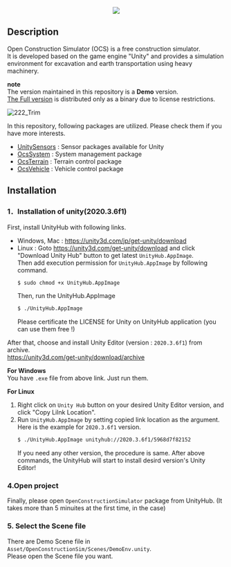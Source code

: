<p align="center">
  <img src="https://user-images.githubusercontent.com/26988372/133429919-b7c8d779-7036-488e-8b17-1340bd41ea3d.png" />
</p>

## Description
Open Construction Simulator (OCS) is a free construction simulator.  
It is developed based on the game engine "Unity" and provides a simulation environment for excavation and earth transportation using heavy machinery.

**note**  
The version maintained in this repository is a **Demo** version.  
[The Full version](https://github.com/qoopen0815/OpenConstructionSimulator/releases) is distributed only as a binary due to license restrictions.

![222_Trim](https://user-images.githubusercontent.com/26988372/133398942-6b8ef0e1-ac1b-4119-a4f6-ea16bbeaaa40.gif)

In this repository, following packages are utilized.
Please check them if you have more interests.

- [UnitySensors](https://github.com/Field-Robotics-Japan/UnitySensors) : Sensor packages available for Unity
- [OcsSystem](https://github.com/qoopen0815/OcsSystem) : System management package
- [OcsTerrain](https://github.com/qoopen0815/OcsTerrain) : Terrain control package
- [OcsVehicle](https://github.com/qoopen0815/OcsVehicle) : Vehicle control package

## Installation
### 1．Installation of unity(2020.3.6f1)
First, install UnityHub with following links.
- Windows, Mac : https://unity3d.com/jp/get-unity/download
- Linux : Goto https://unity3d.com/get-unity/download and click "Download Unity Hub" button to get latest `UnityHub.AppImage`.  
  Then add execution permission for `UnityHub.AppImage` by following command.
  ```bash
  $ sudo chmod +x UnityHub.AppImage
  ```
  Then, run the UnityHub.AppImage
   ```bash
   $ ./UnityHub.AppImage
   ```
   Please certificate the LICENSE for Unity on UnityHub application (you can use them free !)

After that, choose and install Unity Editor (version : `2020.3.6f1`) from archive.  
https://unity3d.com/get-unity/download/archive

**For Windows**  
You have `.exe` file from above link. Just run them.

**For Linux**  
1. Right click on `Unity Hub` button on your desired Unity Editor version, and click "Copy Lilnk Location".
2. Run `UnityHub.AppImage` by setting copied link location as the argument. Here is the example for `2020.3.6f1` version.
   ```bash
   $ ./UnityHub.AppImage unityhub://2020.3.6f1/5968d7f82152
   ```
   If you need any other version, the procedure is same.
   After above commands, the UnityHub will start to install desird version's Unity Editor!

### 4.Open project
Finally, please open `OpenConstructionSimulator` package from UnityHub. (It takes more than 5 minuites at the first time, in the case)

### 5. Select the Scene file
There are Demo Scene file in `Asset/OpenConstructionSim/Scenes/DemoEnv.unity`.  
Please open the Scene file you want.
